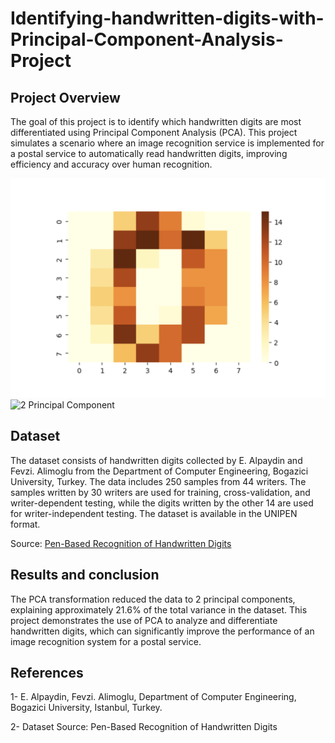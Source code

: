 # Identifying-handwritten-digits-with-Principal-Component-Analysis-Project

## Project Overview

The goal of this project is to identify which handwritten digits are most differentiated using Principal Component Analysis (PCA). This project simulates a scenario where an image recognition service is implemented for a postal service to automatically read handwritten digits, improving efficiency and accuracy over human recognition.

![Digit 0](images/Digit%200.png)
![2 Principal Component](images/2%20Principal%20Component.png)





## Dataset

The dataset consists of handwritten digits collected by E. Alpaydin and Fevzi. Alimoglu from the Department of Computer Engineering, Bogazici University, Turkey. The data includes 250 samples from 44 writers. The samples written by 30 writers are used for training, cross-validation, and writer-dependent testing, while the digits written by the other 14 are used for writer-independent testing. The dataset is available in the UNIPEN format.

Source: [Pen-Based Recognition of Handwritten Digits](https://archive.ics.uci.edu/ml/datasets/Pen-Based+Recognition+of+Handwritten+Digits)

## Results and conclusion

The PCA transformation reduced the data to 2 principal components, explaining approximately 21.6% of the total variance in the dataset. This project demonstrates the use of PCA to analyze and differentiate handwritten digits, which can significantly improve the performance of an image recognition system for a postal service.

## References 

1- E. Alpaydin, Fevzi. Alimoglu, Department of Computer Engineering, Bogazici University, Istanbul, Turkey.

2- Dataset Source: Pen-Based Recognition of Handwritten Digits
